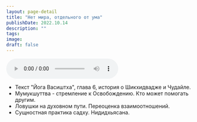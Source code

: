 ```yaml
---
layout: page-detail
title: "Нет мира, отдельного от ума"
publishDate: 2022.10.14
description: ""
tags:
image:
draft: false
---
```


<audio title="2022.10.14 - Нет мира, отдельного от ума.mp3" src="/upload/iblock/e4f/e4f026e5a3b3c2f74c49aac573c385e6.mp3" controls=""></audio>

* Текст "Йога Васиштха", глава 6, история о Шикхидвадже и Чудайле.
* Мумукшуттва - стремление к Освобождению. Кто может помогать другим.
* Ловушки на духовном пути. Переоценка взаимоотношений.
* Сущностная практика садху. Нидидхьясана.

  
